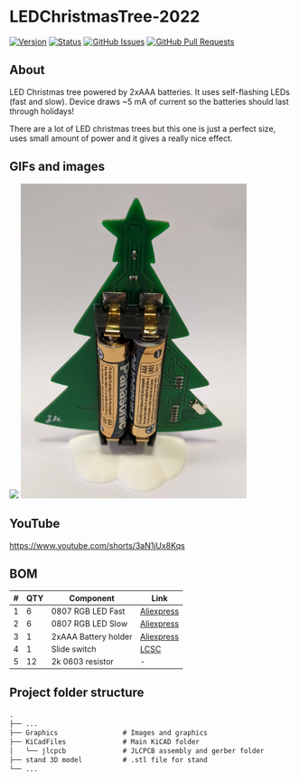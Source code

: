 # LEDChristmasTree-2022

[![Version](https://img.shields.io/github/v/release/jkordek1/LEDChristmasTree-2022)](https://github.com/jkordek1/LEDChristmasTree-2022/releases/tag/Initial)
[![Status](https://img.shields.io/badge/status-active-success.svg)]()
[![GitHub Issues](https://img.shields.io/github/issues/jkordek1/LEDChristmasTree-2022)](https://github.com/jkordek1/LEDChristmasTree-2022/issues)
[![GitHub Pull Requests](https://img.shields.io/github/issues-pr/jkordek1/LEDChristmasTree-2022)](https://github.com/jkordek1/LEDChristmasTree-2022/pulls)

## About
LED Christmas tree powered by 2xAAA batteries. It uses self-flashing LEDs (fast and slow). Device draws ~5 mA of current so the batteries should last through holidays!

There are a lot of LED christmas trees but this one is just a perfect size, uses small amount of power and it gives a really nice effect.

## GIFs and images
<img src="https://github.com/jkordek1/LEDChristmasTree-2022/blob/main/Graphics/lightup.gif?raw=true" width="400"/>

<img src="https://raw.githubusercontent.com/jkordek1/LEDChristmasTree-2022/main/Graphics/back.jpg" width="400"/>

## YouTube
https://www.youtube.com/shorts/3aN1jUx8Kqs


## BOM
| #  | QTY | Component | Link
| ------------- | ------------- | ------------- | ------------- |
| 1  | 6 | 0807 RGB LED Fast  | [Aliexpress](https://www.aliexpress.com/item/32816748212.html?spm=a2g0o.order_detail.0.0.6c50f19cJa7Ddi) |
| 2  | 6 | 0807 RGB LED Slow  | [Aliexpress](https://www.aliexpress.com/item/32816748212.html?spm=a2g0o.order_detail.0.0.6c50f19cJa7Ddi) |
| 3  | 1 | 2xAAA Battery holder  | [Aliexpress](https://www.aliexpress.com/item/4001139676299.html?spm=a2g0o.order_list.0.0.21ef18022NrTgV) |
| 4  | 1 |  Slide switch  | [LCSC](https://lcsc.com/product-detail/Slide-Switches_Korean-Hroparts-Elec-K3-1296S-E2_C136659.html) |
| 5  | 12 | 2k 0603 resistor  | - |

## Project folder structure
    .
    ├── ...
    ├── Graphics                # Images and graphics
    ├── KiCadFiles              # Main KiCAD folder
    │   └── jlcpcb              # JLCPCB assembly and gerber folder
    ├── stand 3D model          # .stl file for stand
    └── ...

